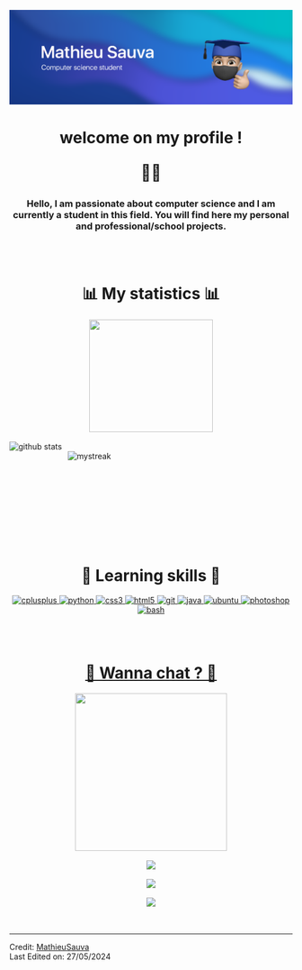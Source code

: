 ![Mathieu Sauva - computer science student](https://github.com/MathieuSauva/MathieuSauva/blob/main/banner.png)
<h1 align="center">
  welcome on my profile !
  
  ✌🏼
</h1>

<h3 align="center"> 
Hello, I am passionate about computer science and I am currently a student in this field. You will find here my personal and professional/school projects.
</h3></br>

<img src="https://www.wilsoninfo.com/lines/blue-collider.gif" width="1000" height="2">

<h1 align="center">
  📊 My statistics 📊
</h1> 

<p align='center'><img src='https://www.zupimages.net/up/22/12/ylsd.png' height='200' width='220'></p>

<p><img align=left src="https://github-readme-stats.vercel.app/api?username=SAUVA-Mathieu-2124056aa&show_icons=true&theme=tokyonight" alt="github stats" width="400" /></p>
<p>&nbsp;<img align=right src="https://github-readme-streak-stats.herokuapp.com/?user=SAUVA-Mathieu-2124056aa&theme=tokyonight" alt="mystreak" alt="ovi" width="400" /></p>

<br><br><br><br><br><br><br>

<img src="https://www.wilsoninfo.com/lines/blue-collider.gif" width="1000" height="2">

<h1 align="center">
  🎯 Learning skills 🎯
</h1> 
<p align="center"> 
  <a href="https://www.w3schools.com/cpp/" target="_blank" rel="noreferrer"> <img src="https://img.icons8.com/color/344/c-plus-plus-logo.png" alt="cplusplus" width="60" height="60"/> </a> 
  <a href="https://www.python.org" target="_blank" rel="noreferrer"> <img src="https://img.icons8.com/color/344/python--v1.png" alt="python" width="60" height="60"/> </a> 
  <a href="https://www.w3schools.com/css/" target="_blank" rel="noreferrer"> <img src="https://img.icons8.com/color/344/css3.png" alt="css3" width="60" height="60"/> </a>
  <a href="https://www.w3.org/html/" target="_blank" rel="noreferrer"> <img src="https://img.icons8.com/color/344/html-5--v1.png" alt="html5" width="60" height="60"/> </a> 
  <a href="https://git-scm.com/" target="_blank" rel="noreferrer"> <img src="https://img.icons8.com/color/344/git.png" alt="git" width="60" height="60"/> </a> 
  <a href="https://www.java.com" target="_blank" rel="noreferrer"> <img src="https://img.icons8.com/color/344/java-coffee-cup-logo--v1.png" alt="java" width="60" height="60"/> </a> 
  <a href="https://ubuntu.com" target="_blank" rel="noreferrer"> <img src="https://img.icons8.com/color/344/ubuntu--v1.png" alt="ubuntu" width="60" height="60"/> </a> 
  <a href="https://www.adobe.com/fr/products/photoshop/landpb.html?skwcid=AL!3085!10!79096209047604!79096313612708&mv=search&sdid=LZ32SYVR&ef_id=557db3136c951dbdee98d12f85991816:G:s&s_kwcid=AL!3085!10!79096209047604!79096313612708" target="_blank" rel="noferrer"> <img src="https://img.icons8.com/color/344/adobe-photoshop--v1.png" alt="photoshop" width="60" height="60"/>
  <img src="https://img.icons8.com/plasticine/344/bash.png" alt="bash" width="60" height="60"/>
</p></br>


<img src="https://www.wilsoninfo.com/lines/blue-collider.gif" width="1000" height="2">

<h1 align='center'>
📱 Wanna chat ? 💬
</h1>
<p align='center'><img src='https://www.zupimages.net/up/22/12/i8bb.png' height='280' width='270'></p>

[<p align='center'><img src='https://img.shields.io/badge/discord-7289da.svg?style=for-the-badge&logo=discord'></p>](https://discordapp.com/users/406784490774724608)[<p align='center'><img src='https://img.shields.io/badge/Outlook-0078D4?style=for-the-badge&logo=microsoft-outlook'></p>](mailto:mathieu.sauva@etu.univ-amu.fr)[<p align='center'><img src='https://img.shields.io/badge/linkedin-%230077B5.svg?style=for-the-badge&logo=linkedin'></p>](https://www.linkedin.com/in/mathieu-sauva-253415231/)  

<br/>


------
Credit: [MathieuSauva](https://github.com/MathieuSauva) <br>
Last Edited on: 27/05/2024
